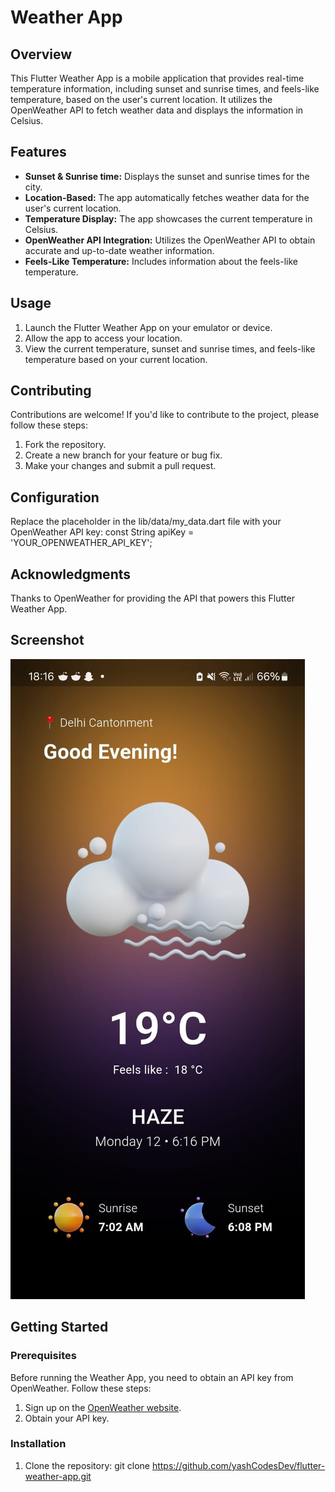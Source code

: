 # Weather App

## Overview

This Flutter Weather App is a mobile application that provides real-time temperature information, including sunset and sunrise times, and feels-like temperature, based on the user's current location. It utilizes the OpenWeather API to fetch weather data and displays the information in Celsius.

## Features

- **Sunset & Sunrise time:** Displays the sunset and sunrise times for the city.
- **Location-Based:** The app automatically fetches weather data for the user's current location.
- **Temperature Display:** The app showcases the current temperature in Celsius.
- **OpenWeather API Integration:** Utilizes the OpenWeather API to obtain accurate and up-to-date weather information.
- **Feels-Like Temperature:** Includes information about the feels-like temperature.

## Usage
1. Launch the Flutter Weather App on your emulator or device.
2. Allow the app to access your location.
3. View the current temperature, sunset and sunrise times, and feels-like temperature based on your current location.

## Contributing
 Contributions are welcome! If you'd like to contribute to the project, please follow these steps:

 1. Fork the repository.
 2. Create a new branch for your feature or bug fix.
 3. Make your changes and submit a pull request.

## Configuration
Replace the placeholder in the lib/data/my_data.dart file with your OpenWeather API key: 
const String apiKey = 'YOUR_OPENWEATHER_API_KEY';


## Acknowledgments
Thanks to OpenWeather for providing the API that powers this Flutter Weather App.

## Screenshot
![Screenshot](/screenshot.jpg)

## Getting Started

### Prerequisites

Before running the Weather App, you need to obtain an API key from OpenWeather. Follow these steps:

1. Sign up on the [OpenWeather website](https://openweathermap.org/).
2. Obtain your API key.

### Installation

1. Clone the repository:
git clone https://github.com/yashCodesDev/flutter-weather-app.git
   

